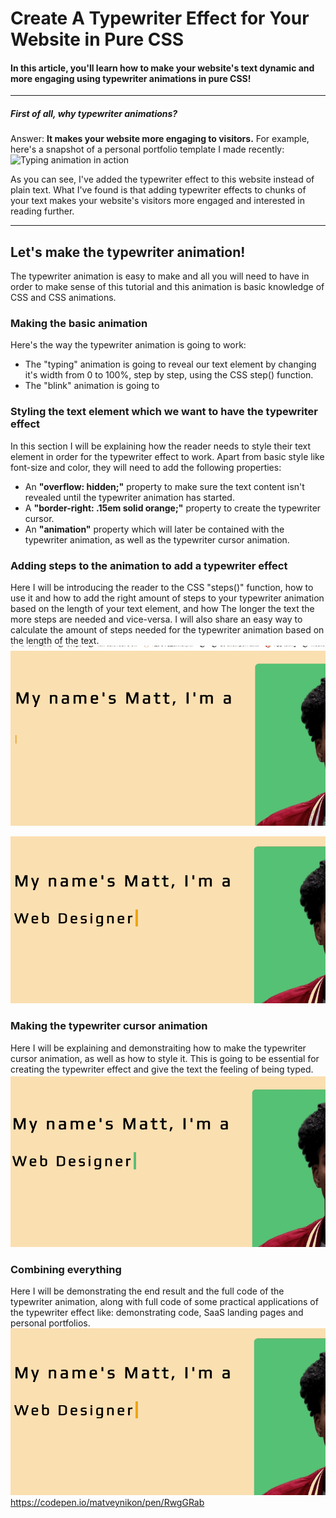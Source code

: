 # Create A Typewriter Effect for Your Website in Pure CSS

#### In this article, you'll learn how to make your website's text dynamic and more engaging using typewriter animations in pure CSS!

***********
##### First of all, why typewriter animations?

Answer: **It makes your website more engaging to visitors.**
For example, here's a snapshot of a personal portfolio template I made recently:
![Typing animation in action](https://github.com/MattNikonorov/Typing-Animation-in-CSS/blob/main/typewriter.gif)

As you can see, I've added the typewriter effect to this website instead of plain text.
What I've found is that adding typewriter effects to chunks of your text makes your website's visitors more engaged and interested in reading further.

************

## Let's make the typewriter animation!

The typewriter animation is easy to make and all you will need to have in order to make sense of this tutorial and this animation is basic knowledge of CSS and CSS animations.

### Making the basic animation
Here's the way the typewriter animation is going to work:
* The "typing" animation is going to reveal our text element by changing it's width from 0 to 100%, step by step, using the CSS step() function.
* The "blink" animation is going to 

### Styling the text element which we want to have the typewriter effect
In this section I will be explaining how the reader needs to style their text element in order for the typewriter effect to work.
Apart from basic style like font-size and color, they will need to add the following properties:
* An **"overflow: hidden;"** property to make sure the text content isn't revealed until the typewriter animation has started.
* A **"border-right: .15em solid orange;"** property to create the typewriter cursor.
* An **"animation"** property which will later be contained with the typewriter animation, as well as the typewriter cursor animation.

### Adding steps to the animation to add a typewriter effect
Here I will be introducing the reader to the CSS "steps()" function, how to use it and how to add the right amount of steps to your typewriter animation based on the length of your text element, and how The longer the text the more steps are needed and vice-versa. 
I will also share an easy way to calculate the amount of steps needed for the typewriter animation based on the length of the text.
![Long text animation](https://github.com/MattNikonorov/Typing-Animation-in-CSS/blob/main/long-text.gif)

![Short text animation](https://github.com/MattNikonorov/Typing-Animation-in-CSS/blob/main/short-text.gif)


### Making the typewriter cursor animation
Here I will be explaining and demonstraiting how to make the typewriter cursor animation, as well as how to style it.
This is going to be essential for creating the typewriter effect and give the text the feeling of being typed.
![Blink caret animation](https://github.com/MattNikonorov/Typing-Animation-in-CSS/blob/main/blink-caret.gif)

### Combining everything
Here I will be demonstrating the end result and the full code of the typewriter animation, along with full code of some practical applications of the typewriter effect like: demonstrating code, SaaS landing pages and personal portfolios.
![Short text animation](https://github.com/MattNikonorov/Typing-Animation-in-CSS/blob/main/short-text.gif)
https://codepen.io/matveynikon/pen/RwgGRab
